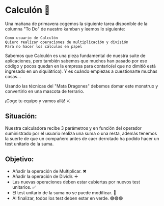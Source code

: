# Calculón 🤖

Una mañana de primavera cogemos la siguiente tarea disponible de la columna "To Do" de nuestro kamban y leemos lo siguiente:

    Como usuario de Calculón
    Quiero realizar operaciones de multiplicación y división
    Para no hacer los cálculos en papel

Sabemos que Calculón es una pieza fundamental de nuestra suite de aplicaciones, pero también sabemos que muchos han pasado por ese código y pocos quedan en la empresa para contarlo(el que no dimitió está ingresado en un siquiátrico). Y es cuándo empiezas a cuestionarte muchas cosas...

Usando las técnicas del "Mata Dragones" debemos domar este monstruo y convertirlo en una mascota de terrario.

¡Coge tu equipo y vamos allá! ⚔

## Situación:
Nuestra calculadora recibe 3 parámetros y en función del operador suministrado por el usuario realiza una suma o una resta, además tenemos la suerte de que un compañero antes de caer derrotado ha podido hacer un test unitario de la suma.

## Objetivo:

 - Añadir la operación de Multiplicar. ✖
 - Añadir la operación de Dividir. ➗
 - Las nuevas operaciones deben estar cubiertas por nuevos test unitarios. ✅ 
 - El test unitario de la suma no se puede modificar. 🚫
 - Al finalizar, todos los test deben estar en verde. 🟢🟢🟢
